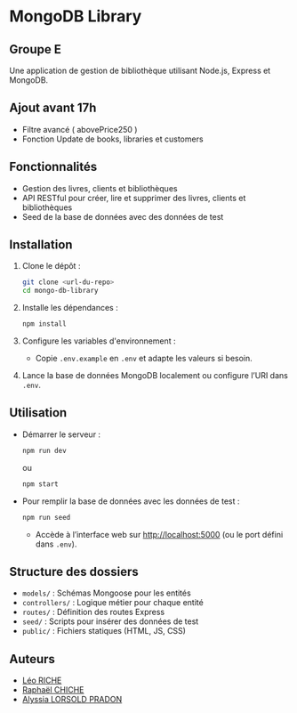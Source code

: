 # MongoDB Library
## Groupe E

Une application de gestion de bibliothèque utilisant Node.js, Express et MongoDB.

## Ajout avant 17h

- Filtre avancé ( abovePrice250 )
- Fonction Update de books, libraries et customers

## Fonctionnalités

- Gestion des livres, clients et bibliothèques
- API RESTful pour créer, lire et supprimer des livres, clients et bibliothèques
- Seed de la base de données avec des données de test

## Installation

1. Clone le dépôt :
   ```sh
   git clone <url-du-repo>
   cd mongo-db-library
   ```

2. Installe les dépendances :
   ```sh
   npm install
   ```

3. Configure les variables d'environnement :
   - Copie `.env.example` en `.env` et adapte les valeurs si besoin.

4. Lance la base de données MongoDB localement ou configure l’URI dans `.env`.

## Utilisation

- Démarrer le serveur :
  ```sh
  npm run dev
  ```
  ou
  ```sh
  npm start
  ```

- Pour remplir la base de données avec les données de test :
  ```sh
  npm run seed
  ```

  - Accède à l’interface web sur [http://localhost:5000](http://localhost:5000) (ou le port défini dans `.env`).
## Structure des dossiers

- `models/` : Schémas Mongoose pour les entités
- `controllers/` : Logique métier pour chaque entité
- `routes/` : Définition des routes Express
- `seed/` : Scripts pour insérer des données de test
- `public/` : Fichiers statiques (HTML, JS, CSS)

## Auteurs
* [Léo RICHE](https://github.com/Leo-Riche)
* [Raphaël CHICHE](https://github.com/Raphael-Chiche)
* [Alyssia LORSOLD PRADON](https://github.com/alyssialopr)
